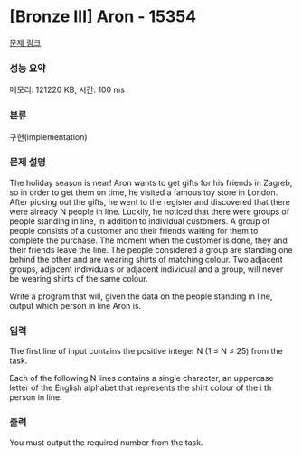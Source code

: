 # [Bronze III] Aron - 15354 

[문제 링크](https://www.acmicpc.net/problem/15354) 

### 성능 요약

메모리: 121220 KB, 시간: 100 ms

### 분류

구현(implementation)

### 문제 설명

<p>The holiday season is near! Aron wants to get gifts for his friends in Zagreb, so in order to get them on time, he visited a famous toy store in London. After picking out the gifts, he went to the register and discovered that there were already N people in line. Luckily, he noticed that there were groups of people standing in line, in addition to individual customers. A group of people consists of a customer and their friends waiting for them to complete the purchase. The moment when the customer is done, they and their friends leave the line. The people considered a group are standing one behind the other and are wearing shirts of matching colour. Two adjacent groups, adjacent individuals or adjacent individual and a group, will never be wearing shirts of the same colour.</p>

<p>Write a program that will, given the data on the people standing in line, output which person in line Aron is.</p>

### 입력 

 <p>The first line of input contains the positive integer N (1 ≤ N ≤ 25) from the task.</p>

<p>Each of the following N lines contains a single character, an uppercase letter of the English alphabet that represents the shirt colour of the i th person in line.</p>

### 출력 

 <p>You must output the required number from the task.</p>

